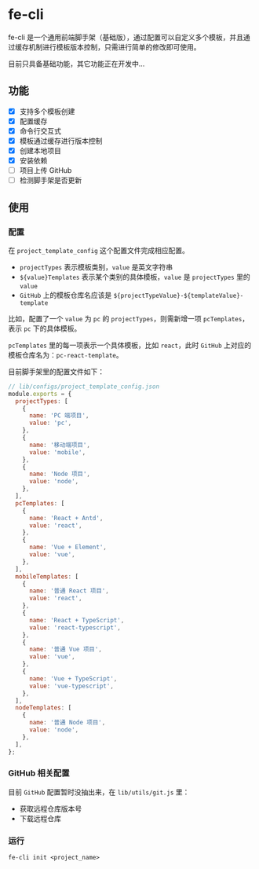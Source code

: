 # fe-cli

fe-cli 是一个通用前端脚手架（基础版），通过配置可以自定义多个模板，并且通过缓存机制进行模板版本控制，只需进行简单的修改即可使用。

目前只具备基础功能，其它功能正在开发中...

## 功能

- [x] 支持多个模板创建
- [x] 配置缓存
- [x] 命令行交互式
- [x] 模板通过缓存进行版本控制
- [x] 创建本地项目
- [x] 安装依赖
- [ ] 项目上传 GitHub
- [ ] 检测脚手架是否更新

## 使用

### 配置

在 `project_template_config` 这个配置文件完成相应配置。

- `projectTypes` 表示模板类别，`value` 是英文字符串
- `${value}Templates` 表示某个类别的具体模板，`value` 是 `projectTypes` 里的 `value`
- `GitHub` 上的模板仓库名应该是 `${projectTypeValue}-${templateValue}-template`

比如，配置了一个 `value` 为 `pc` 的 `projectTypes`，则需新增一项 `pcTemplates`，表示 `pc` 下的具体模板。

`pcTemplates` 里的每一项表示一个具体模板，比如 `react`，此时 `GitHub` 上对应的模板仓库名为：`pc-react-template`。

目前脚手架里的配置文件如下：

```javascript
// lib/configs/project_template_config.json
module.exports = {
  projectTypes: [
    {
      name: 'PC 端项目',
      value: 'pc',
    },
    {
      name: '移动端项目',
      value: 'mobile',
    },
    {
      name: 'Node 项目',
      value: 'node',
    },
  ],
  pcTemplates: [
    {
      name: 'React + Antd',
      value: 'react',
    },
    {
      name: 'Vue + Element',
      value: 'vue',
    },
  ],
  mobileTemplates: [
    {
      name: '普通 React 项目',
      value: 'react',
    },
    {
      name: 'React + TypeScript',
      value: 'react-typescript',
    },
    {
      name: '普通 Vue 项目',
      value: 'vue',
    },
    {
      name: 'Vue + TypeScript',
      value: 'vue-typescript',
    },
  ],
  nodeTemplates: [
    {
      name: '普通 Node 项目',
      value: 'node',
    },
  ],
};
```

### GitHub 相关配置

目前 `GitHub` 配置暂时没抽出来，在 `lib/utils/git.js` 里：

- 获取远程仓库版本号
- 下载远程仓库

### 运行

```
fe-cli init <project_name>
```